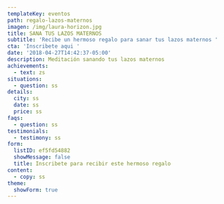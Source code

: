 ```yaml
---
templateKey: eventos
path: regalo-lazos-maternos
imagen: /img/laura-horizon.jpg
title: SANA TUS LAZOS MATERNOS
subtitle: 'Recibe un hermoso regalo para sanar tus lazos maternos '
cta: 'Inscribete aqui '
date: '2018-04-27T14:42:37-05:00'
description: Meditación sanando tus lazos maternos
achievements:
  - text: zs
situations:
  - question: ss
details:
  city: ss
  date: ss
  price: ss
faqs:
  - question: ss
testimonials:
  - testimony: ss
form:
  listID: ef5fd54882
  showMessage: false
  title: Inscribete para recibir este hermoso regalo
content:
  - copy: ss
theme:
  showForm: true
---
```


